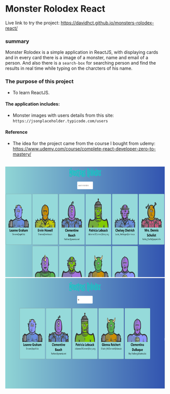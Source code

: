 # Monster Rolodex React

Live link to try the project: https://davidhct.github.io/monsters-rolodex-react/

### summary

Monster Rolodex is a simple application in ReactJS, with displaying cards and in every card there is a image of a monster, name and email of a person.
And also there is a `search-box` for searching person and find the results in real time while typing on the charcters of his name.

### The purpose of this project

- To learn ReactJS.

#### The application includes:

- Monster images with users details from this site: `https://jsonplaceholder.typicode.com/users`

#### Reference

- The idea for the project came from the course I bought from udemy: https://www.udemy.com/course/complete-react-developer-zero-to-mastery/ <br><br>

<kbd><img src="./public/demo images/img_1.png" width="630" height="350"></kbd>
<kbd><img src="./public/demo images/img_2.png" width="630" height="350"></kbd>

